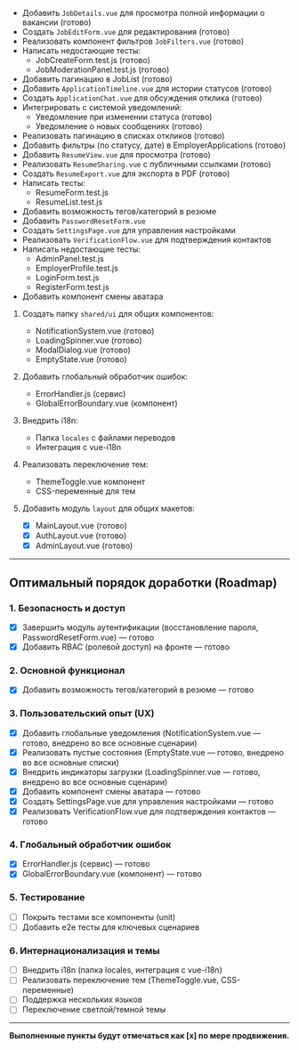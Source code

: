 - Добавить `JobDetails.vue` для просмотра полной информации о вакансии (готово)
- Создать `JobEditForm.vue` для редактирования (готово)
- Реализовать компонент фильтров `JobFilters.vue` (готово)
- Написать недостающие тесты:
  - JobCreateForm.test.js (готово)
  - JobModerationPanel.test.js (готово)
- Добавить пагинацию в JobList (готово)
- Добавить `ApplicationTimeline.vue` для истории статусов (готово)
- Создать `ApplicationChat.vue` для обсуждения отклика (готово)
- Интегрировать с системой уведомлений:
  - Уведомление при изменении статуса (готово)
  - Уведомление о новых сообщениях (готово)
- Реализовать пагинацию в списках откликов (готово)
- Добавить фильтры (по статусу, дате) в EmployerApplications (готово)
- Добавить `ResumeView.vue` для просмотра (готово)
- Реализовать `ResumeSharing.vue` с публичными ссылками (готово)
- Создать `ResumeExport.vue` для экспорта в PDF (готово)
- Написать тесты:
  - ResumeForm.test.js
  - ResumeList.test.js
- Добавить возможность тегов/категорий в резюме
- Добавить `PasswordResetForm.vue`
- Создать `SettingsPage.vue` для управления настройками
- Реализовать `VerificationFlow.vue` для подтверждения контактов
- Написать недостающие тесты:
  - AdminPanel.test.js
  - EmployerProfile.test.js
  - LoginForm.test.js
  - RegisterForm.test.js
- Добавить компонент смены аватара
1. Создать папку `shared/ui` для общих компонентов:
   - NotificationSystem.vue (готово)
   - LoadingSpinner.vue (готово)
   - ModalDialog.vue (готово)
   - EmptyState.vue (готово)
   
2. Добавить глобальный обработчик ошибок:
   - ErrorHandler.js (сервис)
   - GlobalErrorBoundary.vue (компонент)

3. Внедрить i18n:
   - Папка `locales` с файлами переводов
   - Интеграция с vue-i18n

4. Реализовать переключение тем:
   - ThemeToggle.vue компонент
   - CSS-переменные для тем
   
5. Добавить модуль `layout` для общих макетов:
   - [x] MainLayout.vue (готово)
   - [x] AuthLayout.vue (готово)
   - [x] AdminLayout.vue (готово)

---

## Оптимальный порядок доработки (Roadmap)

### 1. Безопасность и доступ
- [x] Завершить модуль аутентификации (восстановление пароля, PasswordResetForm.vue) — готово
- [x] Добавить RBAC (ролевой доступ) на фронте — готово

### 2. Основной функционал
- [x] Добавить возможность тегов/категорий в резюме — готово

### 3. Пользовательский опыт (UX)
- [x] Добавить глобальные уведомления (NotificationSystem.vue — готово, внедрено во все основные сценарии)
- [x] Реализовать пустые состояния (EmptyState.vue — готово, внедрено во все основные списки)
- [x] Внедрить индикаторы загрузки (LoadingSpinner.vue — готово, внедрено во все основные сценарии)
- [x] Добавить компонент смены аватара — готово
- [x] Создать SettingsPage.vue для управления настройками — готово
- [x] Реализовать VerificationFlow.vue для подтверждения контактов — готово

### 4. Глобальный обработчик ошибок
- [x] ErrorHandler.js (сервис) — готово
- [x] GlobalErrorBoundary.vue (компонент) — готово

### 5. Тестирование
- [ ] Покрыть тестами все компоненты (unit)
- [ ] Добавить e2e тесты для ключевых сценариев

### 6. Интернационализация и темы
- [ ] Внедрить i18n (папка locales, интеграция с vue-i18n)
- [ ] Реализовать переключение тем (ThemeToggle.vue, CSS-переменные)
- [ ] Поддержка нескольких языков
- [ ] Переключение светлой/темной темы

---

**Выполненные пункты будут отмечаться как [x] по мере продвижения.**